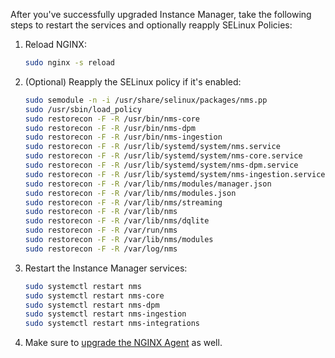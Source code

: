 After you've successfully upgraded Instance Manager, take the following steps to restart the services and optionally reapply SELinux Policies:

1. Reload NGINX:

   ```bash
   sudo nginx -s reload
   ```

2. (Optional) Reapply the SELinux policy if it's enabled:

   ```bash
   sudo semodule -n -i /usr/share/selinux/packages/nms.pp
   sudo /usr/sbin/load_policy
   sudo restorecon -F -R /usr/bin/nms-core
   sudo restorecon -F -R /usr/bin/nms-dpm
   sudo restorecon -F -R /usr/bin/nms-ingestion
   sudo restorecon -F -R /usr/lib/systemd/system/nms.service
   sudo restorecon -F -R /usr/lib/systemd/system/nms-core.service
   sudo restorecon -F -R /usr/lib/systemd/system/nms-dpm.service
   sudo restorecon -F -R /usr/lib/systemd/system/nms-ingestion.service
   sudo restorecon -F -R /var/lib/nms/modules/manager.json
   sudo restorecon -F -R /var/lib/nms/modules.json
   sudo restorecon -F -R /var/lib/nms/streaming
   sudo restorecon -F -R /var/lib/nms
   sudo restorecon -F -R /var/lib/nms/dqlite
   sudo restorecon -F -R /var/run/nms
   sudo restorecon -F -R /var/lib/nms/modules
   sudo restorecon -F -R /var/log/nms
   ```

3. Restart the Instance Manager services:

   ```bash
   sudo systemctl restart nms
   sudo systemctl restart nms-core
   sudo systemctl restart nms-dpm
   sudo systemctl restart nms-ingestion
   sudo systemctl restart nms-integrations
   ```

4. Make sure to [upgrade the NGINX Agent](#upgrade-nginx-agent) as well.

<!-- Do not remove. Keep this code at the bottom of the include -->
<!-- DOCS-1046 -->